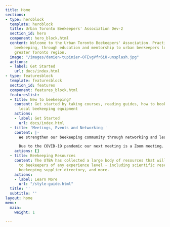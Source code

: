 ```yaml
---
title: Home
sections:
- type: heroblock
  template: heroblock
  title: Urban Toronto Beekeepers' Association Dev-2
  section_id: hero
  component: hero_block.html
  content: Welcome to the Urban Toronto Beekeepers' Association. Practicing sustainable
    beekeeping, through education and mentorship to urban beekeepers located in the
    greater Toronto region.
  image: "/images/damien-tupinier-OFEvgVfr6iU-unsplash.jpg"
  actions:
  - label: Get Started
    url: docs/index.html
- type: featuresblock
  template: featuresblock
  section_id: features
  component: features_block.html
  featureslist:
  - title: New to beekeeping?
    content: Get started by taking courses, reading guides, how to books and find
      local beekeeping equipment
    actions:
    - label: Get Started
      url: docs/index.html
  - title: 'Meetings, Events and Networking '
    content: |-
      We strengthen our beekeeping community through networking and learning.

      Due to the COVID-19 pandemic our next meeting is a Zoom meeting.
    actions: []
  - title: Beekeeping Resources
    content: The UTBA has collected a large body of resources that will be of interest
      to beekeepers of any experience level - including scientific research, local
      beekeeping supplier directory, and more.
    actions:
    - label: Learn More
      url: "/style-guide.html"
  title: ''
  subtitle: ''
layout: home
menu:
  main:
    weight: 1

---
```

